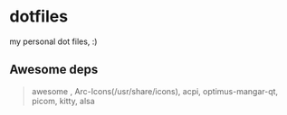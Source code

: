 # dotfiles
my personal dot files, :)
## Awesome deps
> awesome , Arc-Icons(/usr/share/icons), acpi, optimus-mangar-qt, picom, kitty, alsa
